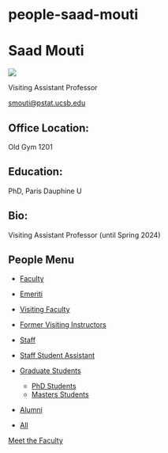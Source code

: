 # people-saad-mouti

# Saad Mouti

![](https://www.pstat.ucsb.edu/sites/default/files/styles/people_node/public/people/photo/Saad%20Mouti.jpg?itok=phfpOjEz)

Visiting Assistant Professor

[smouti@pstat.ucsb.edu](mailto:smouti@pstat.ucsb.edu)

## Office Location:

Old Gym 1201

## Education:

PhD, Paris Dauphine U

## Bio:

Visiting Assistant Professor (until Spring 2024) 

## People Menu

- [Faculty](/people/academic "Faculty")
- [Emeriti](/people/emeriti "Emeriti")
- [Visiting Faculty](/people/visiting "Visiting Faculty")
- [Former Visiting Instructors](/people/lecturer "Former Visiting Instructors")
- [Staff](/people/staff)
- [Staff Student Assistant](/people/researcher "Staff Student Assistant")
- [Graduate Students](/people/student "Graduate Students")
  
  - [PhD Students](/people/student/phd "PhD Students")
  - [Masters Students](/people/student/masters "Masters Students")
- [Alumni](/people/alumni)
- [All](/people/all)

[Meet the Faculty](/people/meet-the-faculty)